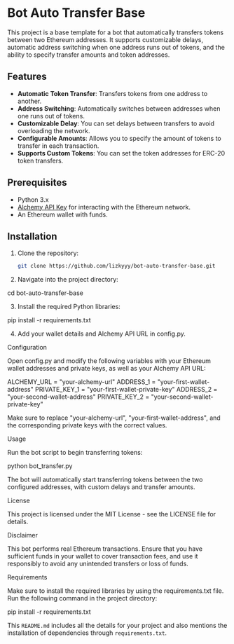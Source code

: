 # Bot Auto Transfer Base

This project is a base template for a bot that automatically transfers tokens between two Ethereum addresses. It supports customizable delays, automatic address switching when one address runs out of tokens, and the ability to specify transfer amounts and token addresses.

## Features

- **Automatic Token Transfer**: Transfers tokens from one address to another.
- **Address Switching**: Automatically switches between addresses when one runs out of tokens.
- **Customizable Delay**: You can set delays between transfers to avoid overloading the network.
- **Configurable Amounts**: Allows you to specify the amount of tokens to transfer in each transaction.
- **Supports Custom Tokens**: You can set the token addresses for ERC-20 token transfers.

## Prerequisites

- Python 3.x
- [Alchemy API Key](https://www.alchemy.com) for interacting with the Ethereum network.
- An Ethereum wallet with funds.

## Installation

1. Clone the repository:
   ```bash
   git clone https://github.com/lizkyyy/bot-auto-transfer-base.git

2. Navigate into the project directory:

cd bot-auto-transfer-base


3. Install the required Python libraries:

pip install -r requirements.txt


4. Add your wallet details and Alchemy API URL in config.py.



Configuration

Open config.py and modify the following variables with your Ethereum wallet addresses and private keys, as well as your Alchemy API URL:

ALCHEMY_URL = "your-alchemy-url"
ADDRESS_1 = "your-first-wallet-address"
PRIVATE_KEY_1 = "your-first-wallet-private-key"
ADDRESS_2 = "your-second-wallet-address"
PRIVATE_KEY_2 = "your-second-wallet-private-key"

Make sure to replace "your-alchemy-url", "your-first-wallet-address", and the corresponding private keys with the correct values.

Usage

Run the bot script to begin transferring tokens:

python bot_transfer.py

The bot will automatically start transferring tokens between the two configured addresses, with custom delays and transfer amounts.

License

This project is licensed under the MIT License - see the LICENSE file for details.

Disclaimer

This bot performs real Ethereum transactions. Ensure that you have sufficient funds in your wallet to cover transaction fees, and use it responsibly to avoid any unintended transfers or loss of funds.

Requirements

Make sure to install the required libraries by using the requirements.txt file. Run the following command in the project directory:

pip install -r requirements.txt

This `README.md` includes all the details for your project and also mentions the installation of dependencies through `requirements.txt`.

